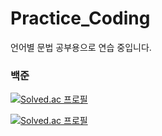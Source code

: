# Practice_Coding

언어별 문법 공부용으로 연습 중입니다.


### 백준
[![Solved.ac
프로필](http://mazassumnida.wtf/api/mini/generate_badge?boj=globalsh)](https://solved.ac/globalsh)

[![Solved.ac
프로필](http://mazassumnida.wtf/api/v2/generate_badge?boj=globalsh)](https://solved.ac/globalsh)


